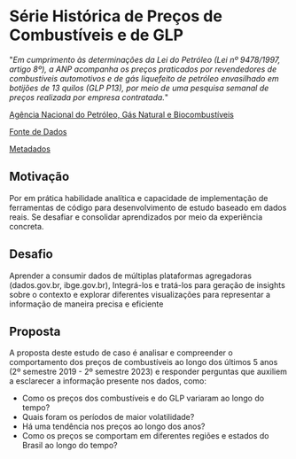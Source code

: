 # Série Histórica de Preços de Combustíveis e de GLP

"*Em cumprimento às determinações da Lei do Petróleo (Lei nº 9478/1997, artigo 8º), a ANP acompanha os preços praticados por revendedores de combustíveis automotivos e de gás liquefeito de petróleo envasilhado em botijões de 13 quilos (GLP P13), por meio de uma pesquisa semanal de preços realizada por empresa contratada.*"

[Agência Nacional do Petróleo, Gás Natural e Biocombustíveis](https://www.gov.br/anp/pt-br)

[Fonte de Dados](https://www.gov.br/anp/pt-br/centrais-de-conteudo/dados-abertos/serie-historica-de-precos-de-combustiveis)

[Metadados](https://www.gov.br/anp/pt-br/centrais-de-conteudo/dados-abertos/arquivos/shpc/metadados-serie-historica-precos-combustiveis-1.pdf)

## Motivação
Por em prática habilidade analítica e capacidade de implementação de ferramentas de código para desenvolvimento de estudo baseado em dados reais. Se desafiar e consolidar aprendizados por meio da experiência concreta.

## Desafio 
Aprender a consumir dados de múltiplas plataformas agregadoras (dados.gov.br, ibge.gov.br), Integrá-los e tratá-los para geração de insights sobre o contexto e explorar diferentes visualizações para representar a informação de maneira precisa e eficiente

## Proposta

A proposta deste estudo de caso é analisar e compreender o comportamento dos preços de combustíveis ao longo dos últimos 5 anos (2º semestre 2019 - 2º semestre 2023) e responder perguntas que auxiliem a esclarecer a informação presente nos dados, como:

- Como os preços dos combustíveis e do GLP variaram ao longo do tempo? 
- Quais foram os períodos de maior volatilidade?  
- Há uma tendência nos preços ao longo dos anos? 
- Como os preços se comportam em diferentes regiões e estados do Brasil ao longo do tempo?
